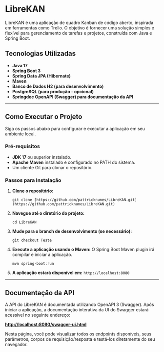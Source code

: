 # LibreKAN

LibreKAN é uma aplicação de quadro Kanban de código aberto, inspirada em ferramentas como Trello. O objetivo é fornecer uma solução simples e flexível para gerenciamento de tarefas e projetos, construída com Java e Spring Boot.

## Tecnologias Utilizadas

* **Java 17**
* **Spring Boot 3**
* **Spring Data JPA (Hibernate)**
* **Maven**
* **Banco de Dados H2 (para desenvolvimento)**
* **PostgreSQL (para produção - opcional)**
* **Springdoc OpenAPI (Swagger) para documentação da API**

---

## Como Executar o Projeto

Siga os passos abaixo para configurar e executar a aplicação em seu ambiente local.

### Pré-requisitos

* **JDK 17** ou superior instalado.
* **Apache Maven** instalado e configurado no PATH do sistema.
* Um cliente Git para clonar o repositório.

### Passos para Instalação

1.  **Clone o repositório:**
    ```
    git clone [https://github.com/pattricknunes/LibreKAN.git](https://github.com/pattricknunes/LibreKAN.git)
    ```

2.  **Navegue até o diretório do projeto:**
    ```
    cd LibreKAN
    ```
    
3.  **Mude para o branch de desenvolvimento (se necessário):**
    ```
    git checkout Teste
    ```

4.  **Execute a aplicação usando o Maven:**
    O Spring Boot Maven plugin irá compilar e iniciar a aplicação.
    ```
    mvn spring-boot:run
    ```

5.  **A aplicação estará disponível em:** `http://localhost:8080`

---

## Documentação da API

A API do LibreKAN é documentada utilizando OpenAPI 3 (Swagger). Após iniciar a aplicação, a documentação interativa da UI do Swagger estará acessível no seguinte endereço:

 **[http://localhost:8080/swagger-ui.html](http://localhost:8080/swagger-ui.html)**

Nesta página, você pode visualizar todos os endpoints disponíveis, seus parâmetros, corpos de requisição/resposta e testá-los diretamente do seu navegador.
